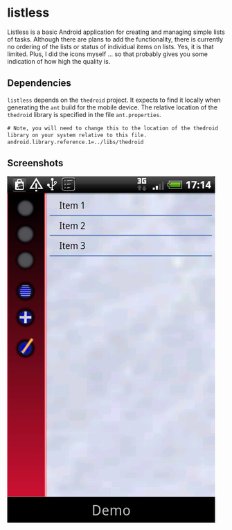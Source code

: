 listless
========

Listless is a basic Android application for creating and managing simple lists of tasks. Although there are plans to add the functionality, there is currently no ordering of the lists or status of individual items on lists. Yes, it is that limited. Plus, I did the icons myself ... so that probably gives you some indication of how high the quality is.


Dependencies
------------

`listless` depends on the `thedroid` project. It expects to find it locally when generating the `ant` build for the mobile device. The relative location of the `thedroid` library is specified in the file `ant.properties`.

    # Note, you will need to change this to the location of the thedroid library on your system relative to this file.
    android.library.reference.1=../libs/thedroid


Screenshots
-----------

![Demo screenshot](https://github.com/disquieting-silence/listless/raw/master/screenshots/demo.png)